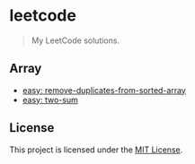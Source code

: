 # leetcode

> My LeetCode solutions.

## Array
* [easy: remove-duplicates-from-sorted-array](./problems/array/easy.remove-duplicates-from-sorted-array)
* [easy: two-sum](./problems/array/easy.two-sum)

## License

This project is licensed under the [MIT License](https://github.com/pvarentsov/witcher-services/blob/main/LICENSE).
